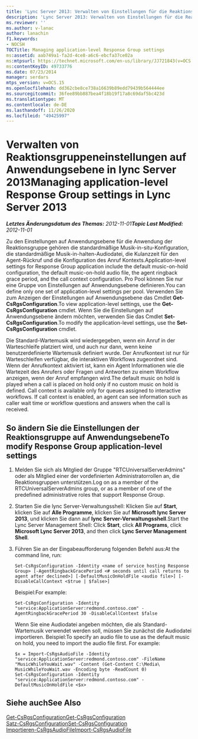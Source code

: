 ```yaml
---
title: 'Lync Server 2013: Verwalten von Einstellungen für die Reaktionsgruppe auf Anwendungsebene'
description: 'Lync Server 2013: Verwalten von Einstellungen für die Reaktionsgruppe auf Anwendungsebene.'
ms.reviewer: ''
ms.author: v-lanac
author: lanachin
f1.keywords:
- NOCSH
TOCTitle: Managing application-level Response Group settings
ms:assetid: aab749a1-fa2d-4ce8-a6c6-ebcfa37ce02a
ms:mtpsurl: https://technet.microsoft.com/en-us/library/JJ721843(v=OCS.15)
ms:contentKeyID: 49733776
ms.date: 07/23/2014
manager: serdars
mtps_version: v=OCS.15
ms.openlocfilehash: dd362cbe8ce738a16639b89edd79439b564444ee
ms.sourcegitcommit: 36fee89bb887bea4f18b19f17a8c69daf5bc423d
ms.translationtype: MT
ms.contentlocale: de-DE
ms.lasthandoff: 11/26/2020
ms.locfileid: "49425997"
---
```

# <a name="managing-application-level-response-group-settings-in-lync-server-2013"></a><span data-ttu-id="c70be-103">Verwalten von Reaktionsgruppeneinstellungen auf Anwendungsebene in lync Server 2013</span><span class="sxs-lookup"><span data-stu-id="c70be-103">Managing application-level Response Group settings in Lync Server 2013</span></span>

<div data-xmlns="http://www.w3.org/1999/xhtml">

<div class="topic" data-xmlns="http://www.w3.org/1999/xhtml" data-msxsl="urn:schemas-microsoft-com:xslt" data-cs="https://msdn.microsoft.com/">

<div data-asp="https://msdn2.microsoft.com/asp">



</div>

<div id="mainSection">

<div id="mainBody"><span data-ttu-id="c70be-104">

<span> </span></span><span class="sxs-lookup"><span data-stu-id="c70be-104">

<span> </span></span></span>

<span data-ttu-id="c70be-105">_**Letztes Änderungsdatum des Themas:** 2012-11-01_</span><span class="sxs-lookup"><span data-stu-id="c70be-105">_**Topic Last Modified:** 2012-11-01_</span></span>

<span data-ttu-id="c70be-106">Zu den Einstellungen auf Anwendungsebene für die Anwendung der Reaktionsgruppe gehören die standardmäßige Musik-in-situ-Konfiguration, die standardmäßige Musik-in-halten-Audiodatei, die Kulanzzeit für den Agent-Rückruf und die Konfiguration des Anruf Kontexts.</span><span class="sxs-lookup"><span data-stu-id="c70be-106">Application-level settings for Response Group application include the default music-on-hold configuration, the default music-on-hold audio file, the agent ringback grace period, and the call context configuration.</span></span> <span data-ttu-id="c70be-107">Pro Pool können Sie nur eine Gruppe von Einstellungen auf Anwendungsebene definieren.</span><span class="sxs-lookup"><span data-stu-id="c70be-107">You can define only one set of application-level settings per pool.</span></span> <span data-ttu-id="c70be-108">Verwenden Sie zum Anzeigen der Einstellungen auf Anwendungsebene das Cmdlet **Get-CsRgsConfiguration**.</span><span class="sxs-lookup"><span data-stu-id="c70be-108">To view application-level settings, use the **Get-CsRgsConfiguration** cmdlet.</span></span> <span data-ttu-id="c70be-109">Wenn Sie die Einstellungen auf Anwendungsebene ändern möchten, verwenden Sie das Cmdlet **Set-CsRgsConfiguration**.</span><span class="sxs-lookup"><span data-stu-id="c70be-109">To modify the application-level settings, use the **Set-CsRgsConfiguration** cmdlet.</span></span>

<span data-ttu-id="c70be-p102">Die Standard-Wartemusik wird wiedergegeben, wenn ein Anruf in der Warteschleife platziert wird, und auch nur dann, wenn keine benutzerdefinierte Wartemusik definiert wurde. Der Anrufkontext ist nur für Warteschleifen verfügbar, die interaktiven Workflows zugeordnet sind. Wenn der Anrufkontext aktiviert ist, kann ein Agent Informationen wie die Wartezeit des Anrufers oder Fragen und Antworten zu einem Workflow anzeigen, wenn der Anruf empfangen wird.</span><span class="sxs-lookup"><span data-stu-id="c70be-p102">The default music on hold is played when a call is placed on hold only if no custom music on hold is defined. Call context is available only for queues assigned to interactive workflows. If call context is enabled, an agent can see information such as caller wait time or workflow questions and answers when the call is received.</span></span>

<div>

## <a name="to-modify-response-group-application-level-settings"></a><span data-ttu-id="c70be-113">So ändern Sie die Einstellungen der Reaktionsgruppe auf Anwendungsebene</span><span class="sxs-lookup"><span data-stu-id="c70be-113">To modify Response Group application-level settings</span></span>

1.  <span data-ttu-id="c70be-114">Melden Sie sich als Mitglied der Gruppe "RTCUniversalServerAdmins" oder als Mitglied einer der vordefinierten Administratorrollen an, die Reaktionsgruppen unterstützen.</span><span class="sxs-lookup"><span data-stu-id="c70be-114">Log on as a member of the RTCUniversalServerAdmins group, or as a member of one of the predefined administrative roles that support Response Group.</span></span>

2.  <span data-ttu-id="c70be-115">Starten Sie die lync Server-Verwaltungsshell: Klicken Sie auf **Start**, klicken Sie auf **Alle Programme**, klicken Sie auf **Microsoft lync Server 2013**, und klicken Sie dann auf **lync Server-Verwaltungsshell**.</span><span class="sxs-lookup"><span data-stu-id="c70be-115">Start the Lync Server Management Shell: Click **Start**, click **All Programs**, click **Microsoft Lync Server 2013**, and then click **Lync Server Management Shell**.</span></span>

3.  <span data-ttu-id="c70be-116">Führen Sie an der Eingabeaufforderung folgenden Befehl aus:</span><span class="sxs-lookup"><span data-stu-id="c70be-116">At the command line, run:</span></span>
    
        Set-CsRgsConfiguration -Identity <name of service hosting Response Group> [-AgentRingbackGracePeriod <# seconds until call returns to agent after declined>] [-DefaultMusicOnHoldFile <audio file>] [-DisableCallContext <$true | $false>]
    
    <span data-ttu-id="c70be-117">Beispiel:</span><span class="sxs-lookup"><span data-stu-id="c70be-117">For example:</span></span>
    
        Set-CsRgsConfiguration -Identity "service:ApplicationServer:redmond.contoso.com" -AgentRingbackGracePeriod 30 -DisableCallContext $false
    
    <span data-ttu-id="c70be-p103">Wenn Sie eine Audiodatei angeben möchten, die als Standard-Wartemusik verwendet werden soll, müssen Sie zunächst die Audiodatei importieren. Beispiel:</span><span class="sxs-lookup"><span data-stu-id="c70be-p103">To specify an audio file to use as the default music on hold, you need to import the audio file first. For example:</span></span>
    
        $x = Import-CsRgsAudioFile -Identity "service:ApplicationServer:redmond.contoso.com" -FileName "MusicWhileYouWait.wav" -Content (Get-Content C:\Media\ MusicWhileYouWait.wav -Encoding byte -ReadCount 0)
        Set-CsRgsConfiguration -Identity "service:ApplicationServer:redmond.contoso.com" -DefaultMusicOnHoldFile <$x>

</div>

<div>

## <a name="see-also"></a><span data-ttu-id="c70be-120">Siehe auch</span><span class="sxs-lookup"><span data-stu-id="c70be-120">See Also</span></span>


[<span data-ttu-id="c70be-121">Get-CsRgsConfiguration</span><span class="sxs-lookup"><span data-stu-id="c70be-121">Get-CsRgsConfiguration</span></span>](https://docs.microsoft.com/powershell/module/skype/Get-CsRgsConfiguration)  
[<span data-ttu-id="c70be-122">Satz-CsRgsConfiguration</span><span class="sxs-lookup"><span data-stu-id="c70be-122">Set-CsRgsConfiguration</span></span>](https://docs.microsoft.com/powershell/module/skype/Set-CsRgsConfiguration)  
[<span data-ttu-id="c70be-123">Importieren-CsRgsAudioFile</span><span class="sxs-lookup"><span data-stu-id="c70be-123">Import-CsRgsAudioFile</span></span>](https://docs.microsoft.com/powershell/module/skype/Import-CsRgsAudioFile)  
  

<span data-ttu-id="c70be-124"></div>

</div>

<span> </span>

</div>

</div>

</span><span class="sxs-lookup"><span data-stu-id="c70be-124"></div>

</div>

<span> </span>

</div>

</div>

</span></span></div>

